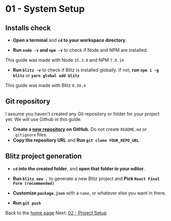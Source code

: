 # 01 - System Setup

## Installs check

- **Open a terminal** and **`cd` to your workspace directory**.

- **Run `node -v` and `npm -v`** to check if Node and NPM are installed.

This guide was made with Node `15.3.0` and NPM `7.0.14`

- **Run `blitz -v`** to check if Blitz is installed globally. If not, **run `npm i -g blitz`** or **`yarn global add blitz`**

This guide was made with Blitz `0.30.4`

## Git repository

I assume you haven't created any Git repository or folder for your project yet. We will use Github in this guide.

- **Create a [new repository](https://github.com/new) on GitHub**. Do not create `README.md` or `.gitignore` files.
- **Copy the repository URL** and **Run `git clone YOUR_REPO_URL`**

## Blitz project generation

- **`cd` into the created folder**, and **open that folder in your editor**.

- **Run `blitz new .`** to generate a new Blitz project and **Pick `React Final Form (recommended)`**

- **Customize `package.json`** with a `name`, or whatever else you want in there.

- **Run `git push`**

Back to the [home page](https://github.com/verekia/blitz-app-steps)
Next: [02 - Project Setup](/02-project-setup#readme)
